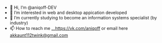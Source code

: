 - 👋 Hi, I’m @aniqoff-DEV
- 👀 I’m interested in web and desktop appication developed
- 🌱 I’m currently studying to become an information systems specialist (by industry)
- 📫 How to reach me [...](https://vk.com/aniqoff)https://vk.com/aniqoff or email here akkaunt112twink@gmail.com
